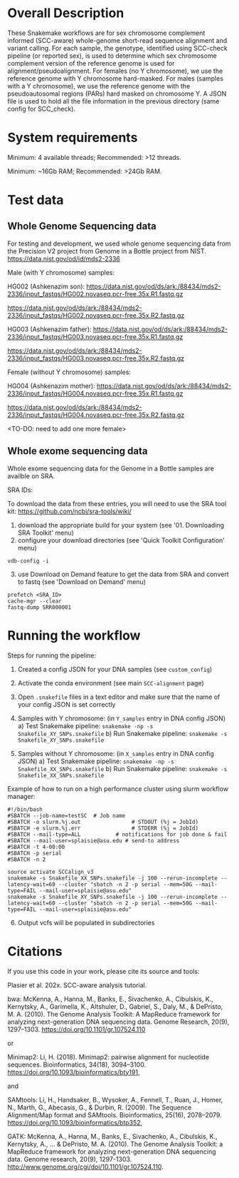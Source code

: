 # Overall Description

These Snakemake workflows are for sex chromosome complement informed (SCC-aware) whole-genome short-read sequence alignment and variant calling. For each sample, the genotype, identified using SCC-check pipeline (or reported sex), is used to determine which sex chromosome complement version of the reference genome is used for alignment/pseudoalignment. For females (no Y chromosome), we use the reference genome with Y chromosome hard-masked. For males (samples with a Y chromosome), we use the reference genome with the pseudoautosomal regions (PARs) hard masked on chromosome Y. A JSON file is used to hold all the file information in the previous directory (same config for SCC_check).

# System requirements

Minimum: 4 available threads; Recommended: >12 threads.

Minimum: ~16Gb RAM; Recommended: >24Gb RAM.

# Test data

## Whole Genome Sequencing data
For testing and development, we used whole genome sequencing data from the Precision V2 project from Genome in a Bottle project from NIST.
https://data.nist.gov/od/id/mds2-2336

Male (with Y chromosome) samples: 

HG002 (Ashkenazim son):
https://data.nist.gov/od/ds/ark:/88434/mds2-2336/input_fastqs/HG002.novaseq.pcr-free.35x.R1.fastq.gz

https://data.nist.gov/od/ds/ark:/88434/mds2-2336/input_fastqs/HG002.novaseq.pcr-free.35x.R2.fastq.gz

HG003 (Ashkenazim father): 
https://data.nist.gov/od/ds/ark:/88434/mds2-2336/input_fastqs/HG003.novaseq.pcr-free.35x.R1.fastq.gz

https://data.nist.gov/od/ds/ark:/88434/mds2-2336/input_fastqs/HG003.novaseq.pcr-free.35x.R2.fastq.gz

Female (without Y chromosome) samples: 

HG004 (Ashkenazim mother):
https://data.nist.gov/od/ds/ark:/88434/mds2-2336/input_fastqs/HG004.novaseq.pcr-free.35x.R1.fastq.gz

https://data.nist.gov/od/ds/ark:/88434/mds2-2336/input_fastqs/HG004.novaseq.pcr-free.35x.R2.fastq.gz

<TO-DO: need to add one more female>

## Whole exome sequencing data

Whole exome sequencing data for the Genome in a Bottle samples are availble on SRA. 

SRA IDs: 

To download the data from these entries, you will need to use the SRA tool kit: 
https://github.com/ncbi/sra-tools/wiki/

1) download the appropriate build for your system (see '01. Downloading SRA Toolkit' menu)
2) configure your download directories (see 'Quick Toolkit Configuration' menu)
```
vdb-config -i
```
3) use Download on Demand feature to get the data from SRA and convert to fastq (see 'Download on Demand' menu)

```
prefetch <SRA_ID>
cache-mgr --clear
fastq-dump SRR000001
```
# Running the workflow

Steps for running the pipeline: 
1) Created a config JSON for your DNA samples (see `custom_config`) 
2) Activate the conda environment (see main `SCC-alignment` page)
3) Open `.snakefile` files in a text editor and make sure that the name of your config JSON is set correctly
4) Samples with Y chromosome: (in `Y_samples` entry in DNA config JSON)
a) Test Snakemake pipeline: `snakemake -np -s Snakefile_XY_SNPs.snakefile`
b) Run Snakemake pipeline: `snakemake -s Snakefile_XY_SNPs.snakefile`

5) Samples without Y chromosome: (in `X_samples` entry in DNA config JSON)
a) Test Snakemake pipeline: `snakemake -np -s Snakefile_XX_SNPs.snakefile`
b) Run Snakemake pipeline: `snakemake -s Snakefile_XX_SNPs.snakefile`

Example of how to run on a high performance cluster using slurm workflow manager: 
```
#!/bin/bash
#SBATCH --job-name=testSC  # Job name
#SBATCH -o slurm.%j.out                # STDOUT (%j = JobId)
#SBATCH -e slurm.%j.err                # STDERR (%j = JobId)
#SBATCH --mail-type=ALL           # notifications for job done & fail
#SBATCH --mail-user=splaisie@asu.edu # send-to address
#SBATCH -t 4-00:00
#SBATCH -p serial
#SBATCH -n 2

source activate SCCalign_v3
snakemake -s Snakefile_XX_SNPs.snakefile -j 100 --rerun-incomplete --latency-wait=60 --cluster "sbatch -n 2 -p serial --mem=50G --mail-type=FAIL --mail-user=splaisie@asu.edu"
snakemake -s Snakefile_XY_SNPs.snakefile -j 100 --rerun-incomplete --latency-wait=60 --cluster "sbatch -n 2 -p serial --mem=50G --mail-type=FAIL --mail-user=splaisie@asu.edu"

```

6) Output vcfs will be populated in subdirectories
















# Citations 
If you use this code in your work, please cite its source and tools:

Plasier et al. 202x. SCC-aware analysis tutorial.

bwa: McKenna, A., Hanna, M., Banks, E., Sivachenko, A., Cibulskis, K., Kernytsky, A., Garimella, K., Altshuler, D., Gabriel, S., Daly, M., & DePristo, M. A. (2010). The Genome Analysis Toolkit: A MapReduce framework for analyzing next-generation DNA sequencing data. Genome Research, 20(9), 1297–1303. https://doi.org/10.1101/gr.107524.110

or 
 
Minimap2: Li, H. (2018). Minimap2: pairwise alignment for nucleotide sequences. Bioinformatics, 34(18), 3094–3100. https://doi.org/10.1093/bioinformatics/bty191,

and 

SAMtools: Li, H., Handsaker, B., Wysoker, A., Fennell, T., Ruan, J., Homer, N., Marth, G., Abecasis, G., & Durbin, R. (2009). The Sequence Alignment/Map format and SAMtools. Bioinformatics, 25(16), 2078–2079. https://doi.org/10.1093/bioinformatics/btp352,

GATK: McKenna, A., Hanna, M., Banks, E., Sivachenko, A., Cibulskis, K., Kernytsky, A., ... & DePristo, M. A. (2010). The Genome Analysis Toolkit: a MapReduce framework for analyzing next-generation DNA sequencing data. Genome research, 20(9), 1297-1303.  http://www.genome.org/cgi/doi/10.1101/gr.107524.110.



